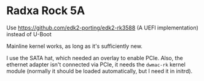 # Radxa Rock 5A

Use https://github.com/edk2-porting/edk2-rk3588 (A UEFI implementation)
instead of U-Boot

Mainline kernel works, as long as it's sufficiently new.

I use the SATA hat, which needed an overlay to enable PCIe. Also, the
ethernet adapter isn't connected via PCIe, it needs the `dwmac-rk`
kernel module (normally it should be loaded automatically, but I need it
in initrd).
